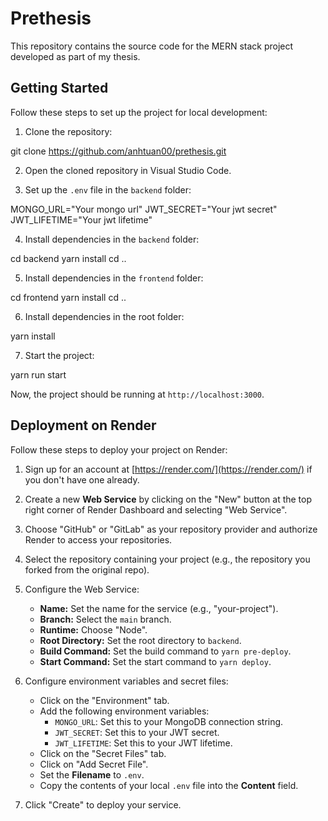 # Prethesis

This repository contains the source code for the MERN stack project developed as part of my thesis.

## Getting Started

Follow these steps to set up the project for local development:

1. Clone the repository:

git clone https://github.com/anhtuan00/prethesis.git

2. Open the cloned repository in Visual Studio Code.

3. Set up the `.env` file in the `backend` folder:

MONGO_URL="Your mongo url"
JWT_SECRET="Your jwt secret"
JWT_LIFETIME="Your jwt lifetime"

4. Install dependencies in the `backend` folder:

cd backend
yarn install
cd ..

5. Install dependencies in the `frontend` folder:

cd frontend
yarn install
cd ..

6. Install dependencies in the root folder:

yarn install

7. Start the project:

yarn run start

Now, the project should be running at `http://localhost:3000`.

## Deployment on Render

Follow these steps to deploy your project on Render:

1. Sign up for an account at [https://render.com/](https://render.com/) if you don't have one already.

2. Create a new **Web Service** by clicking on the "New" button at the top right corner of Render Dashboard and selecting "Web Service".

3. Choose "GitHub" or "GitLab" as your repository provider and authorize Render to access your repositories.

4. Select the repository containing your project (e.g., the repository you forked from the original repo).

5. Configure the Web Service:

   - **Name:** Set the name for the service (e.g., "your-project").
   - **Branch:** Select the `main` branch.
   - **Runtime:** Choose "Node".
   - **Root Directory:** Set the root directory to `backend`.
   - **Build Command:** Set the build command to `yarn pre-deploy`.
   - **Start Command:** Set the start command to `yarn deploy`.

6. Configure environment variables and secret files:

   - Click on the "Environment" tab.
   - Add the following environment variables:
     - `MONGO_URL`: Set this to your MongoDB connection string.
     - `JWT_SECRET`: Set this to your JWT secret.
     - `JWT_LIFETIME`: Set this to your JWT lifetime.
   - Click on the "Secret Files" tab.
   - Click on "Add Secret File".
   - Set the **Filename** to `.env`.
   - Copy the contents of your local `.env` file into the **Content** field.

7. Click "Create" to deploy your service.
